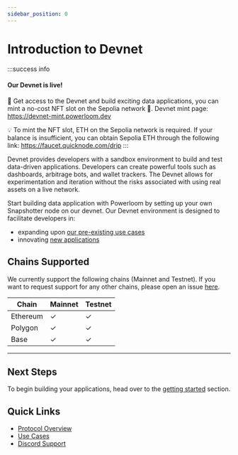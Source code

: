 ```yaml
---
sidebar_position: 0
---
```


# Introduction to Devnet


:::success info
#### Our Devnet is live!
🚀 Get access to the Devnet and build exciting data applications, you can mint a no-cost NFT slot on the Sepolia network 🌟. Devnet mint page: https://devnet-mint.powerloom.dev

💡 To mint the NFT slot, ETH on the Sepolia network is required. If your balance is insufficient, you can obtain Sepolia ETH through the following link: https://faucet.quicknode.com/drip
:::

Devnet provides developers with a sandbox environment to build and test data-driven applications. Developers can create powerful tools such as dashboards, arbitrage bots, and wallet trackers. The Devnet allows for experimentation and iteration without the risks associated with using real assets on a live network.

Start building data application with Powerloom by setting up your own Snapshotter node on our devnet.
Our Devnet environment is designed to facilitate developers in:
- expanding upon [our pre-existing use cases](../../category/existing-implementations)
- innovating [new applications](../../category/building-a-new-use-case)

## Chains Supported

We currently support the following chains (Mainnet and Testnet). If you want to request support for any other chains, please open an issue [here](https://github.com/PowerLoom/deploy/issues). 

| Chain    | Mainnet | Testnet |
|----------|---------|---------|
| Ethereum | ✓       | ✓       |
| Polygon  | ✓       | ✓       |
| Base     | ✓       | ✓       |

---

## Next Steps
To begin building your applications, head over to the [getting started](./getting-started.md) section.


## Quick Links
- [Protocol Overview](../../category/protocol-overview)
- [Use Cases](../../category/use-cases)
- [Discord Support](https://discord.com/invite/powerloom)